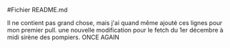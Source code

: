 #Fichier README.md

Il ne contient pas grand chose, mais j'ai quand même ajouté ces lignes pour mon premier pull.
une nouvelle modification pour le fetch du 1er décembre à midi sirène des pompiers.
ONCE AGAIN
